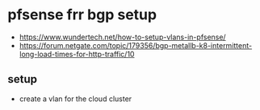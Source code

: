 # pfsense frr bgp setup
* https://www.wundertech.net/how-to-setup-vlans-in-pfsense/
* https://forum.netgate.com/topic/179356/bgp-metallb-k8-intermittent-long-load-times-for-http-traffic/10

## setup
* create a vlan for the cloud cluster